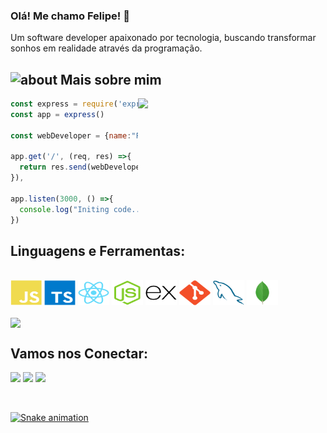### Olá! Me chamo Felipe! 👋

Um software developer apaixonado por tecnologia, buscando transformar sonhos em realidade através da programação.

## <img width="45" alt="about" src="https://raw.github.com/elizarov/elizarov/master/about.png"> Mais sobre mim

<img align="right" width="300" src="https://i2.wp.com/allhtaccess.info/wp-content/uploads/2018/03/programming.gif?fit=1281%2C716&ssl=1" />

```javascript
const express = require('express')
const app = express()

const webDeveloper = {name:"Felipe", stack:"Full-Stack-Developer"}

app.get('/', (req, res) =>{
  return res.send(webDeveloper)
}),

app.listen(3000, () =>{
  console.log("Initing code...")
})

```

## **Linguagens e Ferramentas:**  

<div style="display: inline_block"><br>
  <img src="https://github.com/Felipe-developer/Felipe-developer/blob/main/Profile--GitHubAuxiliaryFiles/javascript-plain.svg" width="50" height="40" align="center"/>
  <img src="https://github.com/Felipe-developer/Felipe-developer/blob/main/Profile--GitHubAuxiliaryFiles/typescript-original.svg" width="50" height="40" align="center"/>
  <img src="https://github.com/Felipe-developer/Felipe-developer/blob/main/Profile--GitHubAuxiliaryFiles/react-original.svg" width="50" height="40" align="center"/>
  <img src="https://github.com/Felipe-developer/Felipe-developer/blob/main/Profile--GitHubAuxiliaryFiles/nodejs-original.svg" width="50" height="40" align="center"/>
  <img src="https://github.com/Felipe-developer/Felipe-developer/blob/main/Profile--GitHubAuxiliaryFiles/express-original.svg" width="50" height="40" align="center"/>
  <img src="https://github.com/Felipe-developer/Felipe-developer/blob/main/Profile--GitHubAuxiliaryFiles/git-plain.svg" width="50" height="40" align="center"/>
  <img src="https://github.com/Felipe-developer/Felipe-developer/blob/main/Profile--GitHubAuxiliaryFiles/mysql-plain.svg" width="50" height="40" align="center"/>
  <img src="https://github.com/Felipe-developer/Felipe-developer/blob/main/Profile--GitHubAuxiliaryFiles/mongodb-original.svg" width="50" height="40" align="center"/>

</div><br>

<a href="https://github.com/Gurupreet">
  <img align="center" src="https://github-readme-stats.vercel.app/api/top-langs/?username=felipe-developer&theme=dracula&hide_langs_below=1" />
</a>

## **Vamos nos Conectar:**

<p align="left">
  <a target="_blank" href="https://www.linkedin.com/in/luiz-felipe-teixeira-a2566320a/" alt="Linkedin">
  <img src="https://img.shields.io/badge/-LinkedIn-%230077B5?style=for-the-badge&logo=linkedin&logoColor=white" target="_blank"></a> 

  <a target="_blank" href="https://www.instagram.com/felipeodesenvolvedor/" alt="Instagram">
  <img src="https://img.shields.io/badge/-Instagram-%23E4405F?style=for-the-badge&logo=instagram&logoColor=white" target="_blank"></a>
 
   <a target="_blank" href="mailto:luizfelipe.dev@gmail.com" alt="Gmail">
  <img src="https://img.shields.io/badge/Gmail-D14836?style=for-the-badge&logo=gmail&logoColor=white"</a>
</p>
<br>

![Snake animation](https://github.com/Felipe-developer/Felipe-developer/Felipe-developer/Felipe-developer/blob/output/github-contribution-grid-snake.svg)

